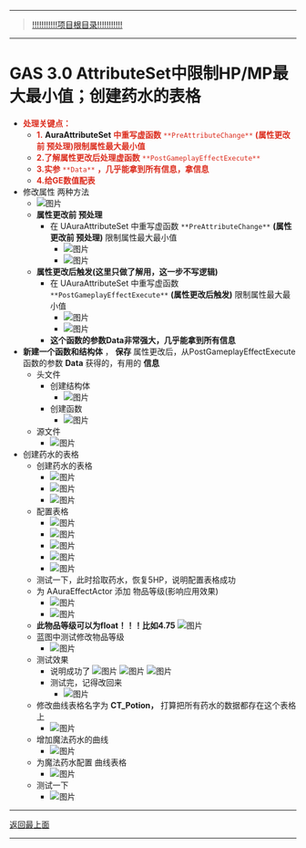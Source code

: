 ___________________________________________________________________________________________
> [!!!!!!!!!!!项目根目录!!!!!!!!!!!](./!!!!!!!!!!!项目目录!!!!!!!!!!!.md)

___________________________________________________________________________________________

# GAS 3.0 AttributeSet中限制HP/MP最大最小值；创建药水的表格
- <font color=#DC2D1E>**处理关键点：**</font>
    - <font color=#DC2D1E>**1.**</font> **AuraAttributeSet** <font color=#DC2D1E>**中重写虚函数**</font> <font color=#DC2D1E>`**PreAttributeChange**`</font> <font color=#DC2D1E>**(属性更改前 预处理)限制属性最大最小值**</font>
    - <font color=#DC2D1E>**2.了解属性更改后处理虚函数**</font> <font color=#DC2D1E>`**PostGameplayEffectExecute**`</font>
    - <font color=#DC2D1E>**3.实参**</font> <font color=#DC2D1E>`**Data**`</font> <font color=#DC2D1E>**，几乎能拿到所有信息，拿信息**</font>
    - <font color=#DC2D1E>**4.给GE数值配表**</font>
- 修改属性 两种方法
    -  ![图片](https://github.com/liyunlong618/MyNote/blob/master/%E8%99%9A%E5%B9%BBC++/%E6%A8%A1%E5%9D%97/GAS/GAS%E7%AC%AC%E4%BA%8C%E5%AD%A3-%E6%9A%97%E9%BB%91%E7%A0%B4%E5%9D%8F%E7%A5%9ELike%E6%B8%B8%E6%88%8F/%E9%85%8D%E5%9B%BE/GAS_3.0/GAS%203.0%20AttributeSet%E4%B8%AD%E9%99%90%E5%88%B6HP_MP%E6%9C%80%E5%A4%A7%E6%9C%80%E5%B0%8F%E5%80%BC%EF%BC%9B%E5%88%9B%E5%BB%BA%E8%8D%AF%E6%B0%B4%E7%9A%84%E8%A1%A8%E6%A0%BC-%E5%B9%95%E5%B8%83%E5%9B%BE%E7%89%87-284403-302695.png?raw=true)
    - **属性更改前 预处理**
        - 在 UAuraAttributeSet 中重写虚函数 `**PreAttributeChange**` **(属性更改前 预处理)** 限制属性最大最小值
            -  ![图片](https://github.com/liyunlong618/MyNote/blob/master/%E8%99%9A%E5%B9%BBC++/%E6%A8%A1%E5%9D%97/GAS/GAS%E7%AC%AC%E4%BA%8C%E5%AD%A3-%E6%9A%97%E9%BB%91%E7%A0%B4%E5%9D%8F%E7%A5%9ELike%E6%B8%B8%E6%88%8F/%E9%85%8D%E5%9B%BE/GAS_3.0/GAS%203.0%20AttributeSet%E4%B8%AD%E9%99%90%E5%88%B6HP_MP%E6%9C%80%E5%A4%A7%E6%9C%80%E5%B0%8F%E5%80%BC%EF%BC%9B%E5%88%9B%E5%BB%BA%E8%8D%AF%E6%B0%B4%E7%9A%84%E8%A1%A8%E6%A0%BC-%E5%B9%95%E5%B8%83%E5%9B%BE%E7%89%87-474346-319493.png?raw=true)
            -  ![图片](https://github.com/liyunlong618/MyNote/blob/master/%E8%99%9A%E5%B9%BBC++/%E6%A8%A1%E5%9D%97/GAS/GAS%E7%AC%AC%E4%BA%8C%E5%AD%A3-%E6%9A%97%E9%BB%91%E7%A0%B4%E5%9D%8F%E7%A5%9ELike%E6%B8%B8%E6%88%8F/%E9%85%8D%E5%9B%BE/GAS_3.0/GAS%203.0%20AttributeSet%E4%B8%AD%E9%99%90%E5%88%B6HP_MP%E6%9C%80%E5%A4%A7%E6%9C%80%E5%B0%8F%E5%80%BC%EF%BC%9B%E5%88%9B%E5%BB%BA%E8%8D%AF%E6%B0%B4%E7%9A%84%E8%A1%A8%E6%A0%BC-%E5%B9%95%E5%B8%83%E5%9B%BE%E7%89%87-863112-645119.png?raw=true)
    - **属性更改后触发(这里只做了解用，这一步不写逻辑)**
        - 在 UAuraAttributeSet 中重写虚函数 `**PostGameplayEffectExecute**` **(属性更改后触发)** 限制属性最大最小值
            -  ![图片](https://github.com/liyunlong618/MyNote/blob/master/%E8%99%9A%E5%B9%BBC++/%E6%A8%A1%E5%9D%97/GAS/GAS%E7%AC%AC%E4%BA%8C%E5%AD%A3-%E6%9A%97%E9%BB%91%E7%A0%B4%E5%9D%8F%E7%A5%9ELike%E6%B8%B8%E6%88%8F/%E9%85%8D%E5%9B%BE/GAS_3.0/GAS%203.0%20AttributeSet%E4%B8%AD%E9%99%90%E5%88%B6HP_MP%E6%9C%80%E5%A4%A7%E6%9C%80%E5%B0%8F%E5%80%BC%EF%BC%9B%E5%88%9B%E5%BB%BA%E8%8D%AF%E6%B0%B4%E7%9A%84%E8%A1%A8%E6%A0%BC-%E5%B9%95%E5%B8%83%E5%9B%BE%E7%89%87-741502-140490.png?raw=true)
            -  ![图片](https://github.com/liyunlong618/MyNote/blob/master/%E8%99%9A%E5%B9%BBC++/%E6%A8%A1%E5%9D%97/GAS/GAS%E7%AC%AC%E4%BA%8C%E5%AD%A3-%E6%9A%97%E9%BB%91%E7%A0%B4%E5%9D%8F%E7%A5%9ELike%E6%B8%B8%E6%88%8F/%E9%85%8D%E5%9B%BE/GAS_3.0/GAS%203.0%20AttributeSet%E4%B8%AD%E9%99%90%E5%88%B6HP_MP%E6%9C%80%E5%A4%A7%E6%9C%80%E5%B0%8F%E5%80%BC%EF%BC%9B%E5%88%9B%E5%BB%BA%E8%8D%AF%E6%B0%B4%E7%9A%84%E8%A1%A8%E6%A0%BC-%E5%B9%95%E5%B8%83%E5%9B%BE%E7%89%87-211693-116915.png?raw=true)
        - **这个函数的参数Data非常强大，几乎能拿到所有信息**
- **新建一个函数和结构体** ， **保存** 属性更改后，从PostGameplayEffectExecute函数的参数 **Data** 获得的，有用的 **信息**
    - 头文件
        - 创建结构体
            -  ![图片](https://github.com/liyunlong618/MyNote/blob/master/%E8%99%9A%E5%B9%BBC++/%E6%A8%A1%E5%9D%97/GAS/GAS%E7%AC%AC%E4%BA%8C%E5%AD%A3-%E6%9A%97%E9%BB%91%E7%A0%B4%E5%9D%8F%E7%A5%9ELike%E6%B8%B8%E6%88%8F/%E9%85%8D%E5%9B%BE/GAS_3.0/GAS%203.0%20AttributeSet%E4%B8%AD%E9%99%90%E5%88%B6HP_MP%E6%9C%80%E5%A4%A7%E6%9C%80%E5%B0%8F%E5%80%BC%EF%BC%9B%E5%88%9B%E5%BB%BA%E8%8D%AF%E6%B0%B4%E7%9A%84%E8%A1%A8%E6%A0%BC-%E5%B9%95%E5%B8%83%E5%9B%BE%E7%89%87-445639-730038.png?raw=true)
        - 创建函数
            -  ![图片](https://github.com/liyunlong618/MyNote/blob/master/%E8%99%9A%E5%B9%BBC++/%E6%A8%A1%E5%9D%97/GAS/GAS%E7%AC%AC%E4%BA%8C%E5%AD%A3-%E6%9A%97%E9%BB%91%E7%A0%B4%E5%9D%8F%E7%A5%9ELike%E6%B8%B8%E6%88%8F/%E9%85%8D%E5%9B%BE/GAS_3.0/GAS%203.0%20AttributeSet%E4%B8%AD%E9%99%90%E5%88%B6HP_MP%E6%9C%80%E5%A4%A7%E6%9C%80%E5%B0%8F%E5%80%BC%EF%BC%9B%E5%88%9B%E5%BB%BA%E8%8D%AF%E6%B0%B4%E7%9A%84%E8%A1%A8%E6%A0%BC-%E5%B9%95%E5%B8%83%E5%9B%BE%E7%89%87-133213-37722.png?raw=true)
    - 源文件
        -  ![图片](https://github.com/liyunlong618/MyNote/blob/master/%E8%99%9A%E5%B9%BBC++/%E6%A8%A1%E5%9D%97/GAS/GAS%E7%AC%AC%E4%BA%8C%E5%AD%A3-%E6%9A%97%E9%BB%91%E7%A0%B4%E5%9D%8F%E7%A5%9ELike%E6%B8%B8%E6%88%8F/%E9%85%8D%E5%9B%BE/GAS_3.0/GAS%203.0%20AttributeSet%E4%B8%AD%E9%99%90%E5%88%B6HP_MP%E6%9C%80%E5%A4%A7%E6%9C%80%E5%B0%8F%E5%80%BC%EF%BC%9B%E5%88%9B%E5%BB%BA%E8%8D%AF%E6%B0%B4%E7%9A%84%E8%A1%A8%E6%A0%BC-%E5%B9%95%E5%B8%83%E5%9B%BE%E7%89%87-197308-395917.png?raw=true)
- 创建药水的表格
    - 创建药水的表格
        -  ![图片](https://github.com/liyunlong618/MyNote/blob/master/%E8%99%9A%E5%B9%BBC++/%E6%A8%A1%E5%9D%97/GAS/GAS%E7%AC%AC%E4%BA%8C%E5%AD%A3-%E6%9A%97%E9%BB%91%E7%A0%B4%E5%9D%8F%E7%A5%9ELike%E6%B8%B8%E6%88%8F/%E9%85%8D%E5%9B%BE/GAS_3.0/GAS%203.0%20AttributeSet%E4%B8%AD%E9%99%90%E5%88%B6HP_MP%E6%9C%80%E5%A4%A7%E6%9C%80%E5%B0%8F%E5%80%BC%EF%BC%9B%E5%88%9B%E5%BB%BA%E8%8D%AF%E6%B0%B4%E7%9A%84%E8%A1%A8%E6%A0%BC-%E5%B9%95%E5%B8%83%E5%9B%BE%E7%89%87-675532-693538.png?raw=true)
        -  ![图片](https://github.com/liyunlong618/MyNote/blob/master/%E8%99%9A%E5%B9%BBC++/%E6%A8%A1%E5%9D%97/GAS/GAS%E7%AC%AC%E4%BA%8C%E5%AD%A3-%E6%9A%97%E9%BB%91%E7%A0%B4%E5%9D%8F%E7%A5%9ELike%E6%B8%B8%E6%88%8F/%E9%85%8D%E5%9B%BE/GAS_3.0/GAS%203.0%20AttributeSet%E4%B8%AD%E9%99%90%E5%88%B6HP_MP%E6%9C%80%E5%A4%A7%E6%9C%80%E5%B0%8F%E5%80%BC%EF%BC%9B%E5%88%9B%E5%BB%BA%E8%8D%AF%E6%B0%B4%E7%9A%84%E8%A1%A8%E6%A0%BC-%E5%B9%95%E5%B8%83%E5%9B%BE%E7%89%87-951247-679919.png?raw=true)
        -  ![图片](https://github.com/liyunlong618/MyNote/blob/master/%E8%99%9A%E5%B9%BBC++/%E6%A8%A1%E5%9D%97/GAS/GAS%E7%AC%AC%E4%BA%8C%E5%AD%A3-%E6%9A%97%E9%BB%91%E7%A0%B4%E5%9D%8F%E7%A5%9ELike%E6%B8%B8%E6%88%8F/%E9%85%8D%E5%9B%BE/GAS_3.0/GAS%203.0%20AttributeSet%E4%B8%AD%E9%99%90%E5%88%B6HP_MP%E6%9C%80%E5%A4%A7%E6%9C%80%E5%B0%8F%E5%80%BC%EF%BC%9B%E5%88%9B%E5%BB%BA%E8%8D%AF%E6%B0%B4%E7%9A%84%E8%A1%A8%E6%A0%BC-%E5%B9%95%E5%B8%83%E5%9B%BE%E7%89%87-898439-988052.png?raw=true)
    - 配置表格
        -  ![图片](https://github.com/liyunlong618/MyNote/blob/master/%E8%99%9A%E5%B9%BBC++/%E6%A8%A1%E5%9D%97/GAS/GAS%E7%AC%AC%E4%BA%8C%E5%AD%A3-%E6%9A%97%E9%BB%91%E7%A0%B4%E5%9D%8F%E7%A5%9ELike%E6%B8%B8%E6%88%8F/%E9%85%8D%E5%9B%BE/GAS_3.0/GAS%203.0%20AttributeSet%E4%B8%AD%E9%99%90%E5%88%B6HP_MP%E6%9C%80%E5%A4%A7%E6%9C%80%E5%B0%8F%E5%80%BC%EF%BC%9B%E5%88%9B%E5%BB%BA%E8%8D%AF%E6%B0%B4%E7%9A%84%E8%A1%A8%E6%A0%BC-%E5%B9%95%E5%B8%83%E5%9B%BE%E7%89%87-848706-669579.png?raw=true)
        -  ![图片](https://github.com/liyunlong618/MyNote/blob/master/%E8%99%9A%E5%B9%BBC++/%E6%A8%A1%E5%9D%97/GAS/GAS%E7%AC%AC%E4%BA%8C%E5%AD%A3-%E6%9A%97%E9%BB%91%E7%A0%B4%E5%9D%8F%E7%A5%9ELike%E6%B8%B8%E6%88%8F/%E9%85%8D%E5%9B%BE/GAS_3.0/GAS%203.0%20AttributeSet%E4%B8%AD%E9%99%90%E5%88%B6HP_MP%E6%9C%80%E5%A4%A7%E6%9C%80%E5%B0%8F%E5%80%BC%EF%BC%9B%E5%88%9B%E5%BB%BA%E8%8D%AF%E6%B0%B4%E7%9A%84%E8%A1%A8%E6%A0%BC-%E5%B9%95%E5%B8%83%E5%9B%BE%E7%89%87-525573-392949.png?raw=true)
        -  ![图片](https://github.com/liyunlong618/MyNote/blob/master/%E8%99%9A%E5%B9%BBC++/%E6%A8%A1%E5%9D%97/GAS/GAS%E7%AC%AC%E4%BA%8C%E5%AD%A3-%E6%9A%97%E9%BB%91%E7%A0%B4%E5%9D%8F%E7%A5%9ELike%E6%B8%B8%E6%88%8F/%E9%85%8D%E5%9B%BE/GAS_3.0/GAS%203.0%20AttributeSet%E4%B8%AD%E9%99%90%E5%88%B6HP_MP%E6%9C%80%E5%A4%A7%E6%9C%80%E5%B0%8F%E5%80%BC%EF%BC%9B%E5%88%9B%E5%BB%BA%E8%8D%AF%E6%B0%B4%E7%9A%84%E8%A1%A8%E6%A0%BC-%E5%B9%95%E5%B8%83%E5%9B%BE%E7%89%87-48716-3372.png?raw=true)
        -  ![图片](https://github.com/liyunlong618/MyNote/blob/master/%E8%99%9A%E5%B9%BBC++/%E6%A8%A1%E5%9D%97/GAS/GAS%E7%AC%AC%E4%BA%8C%E5%AD%A3-%E6%9A%97%E9%BB%91%E7%A0%B4%E5%9D%8F%E7%A5%9ELike%E6%B8%B8%E6%88%8F/%E9%85%8D%E5%9B%BE/GAS_3.0/GAS%203.0%20AttributeSet%E4%B8%AD%E9%99%90%E5%88%B6HP_MP%E6%9C%80%E5%A4%A7%E6%9C%80%E5%B0%8F%E5%80%BC%EF%BC%9B%E5%88%9B%E5%BB%BA%E8%8D%AF%E6%B0%B4%E7%9A%84%E8%A1%A8%E6%A0%BC-%E5%B9%95%E5%B8%83%E5%9B%BE%E7%89%87-40835-41843.png?raw=true)
        -  ![图片](https://github.com/liyunlong618/MyNote/blob/master/%E8%99%9A%E5%B9%BBC++/%E6%A8%A1%E5%9D%97/GAS/GAS%E7%AC%AC%E4%BA%8C%E5%AD%A3-%E6%9A%97%E9%BB%91%E7%A0%B4%E5%9D%8F%E7%A5%9ELike%E6%B8%B8%E6%88%8F/%E9%85%8D%E5%9B%BE/GAS_3.0/GAS%203.0%20AttributeSet%E4%B8%AD%E9%99%90%E5%88%B6HP_MP%E6%9C%80%E5%A4%A7%E6%9C%80%E5%B0%8F%E5%80%BC%EF%BC%9B%E5%88%9B%E5%BB%BA%E8%8D%AF%E6%B0%B4%E7%9A%84%E8%A1%A8%E6%A0%BC-%E5%B9%95%E5%B8%83%E5%9B%BE%E7%89%87-108094-130640.png?raw=true)
    - 测试一下，此时拾取药水，恢复5HP，说明配置表格成功
    - 为 AAuraEffectActor 添加 物品等级(影响应用效果)
        -  ![图片](https://github.com/liyunlong618/MyNote/blob/master/%E8%99%9A%E5%B9%BBC++/%E6%A8%A1%E5%9D%97/GAS/GAS%E7%AC%AC%E4%BA%8C%E5%AD%A3-%E6%9A%97%E9%BB%91%E7%A0%B4%E5%9D%8F%E7%A5%9ELike%E6%B8%B8%E6%88%8F/%E9%85%8D%E5%9B%BE/GAS_3.0/GAS%203.0%20AttributeSet%E4%B8%AD%E9%99%90%E5%88%B6HP_MP%E6%9C%80%E5%A4%A7%E6%9C%80%E5%B0%8F%E5%80%BC%EF%BC%9B%E5%88%9B%E5%BB%BA%E8%8D%AF%E6%B0%B4%E7%9A%84%E8%A1%A8%E6%A0%BC-%E5%B9%95%E5%B8%83%E5%9B%BE%E7%89%87-214283-244082.png?raw=true)
        -  ![图片](https://github.com/liyunlong618/MyNote/blob/master/%E8%99%9A%E5%B9%BBC++/%E6%A8%A1%E5%9D%97/GAS/GAS%E7%AC%AC%E4%BA%8C%E5%AD%A3-%E6%9A%97%E9%BB%91%E7%A0%B4%E5%9D%8F%E7%A5%9ELike%E6%B8%B8%E6%88%8F/%E9%85%8D%E5%9B%BE/GAS_3.0/GAS%203.0%20AttributeSet%E4%B8%AD%E9%99%90%E5%88%B6HP_MP%E6%9C%80%E5%A4%A7%E6%9C%80%E5%B0%8F%E5%80%BC%EF%BC%9B%E5%88%9B%E5%BB%BA%E8%8D%AF%E6%B0%B4%E7%9A%84%E8%A1%A8%E6%A0%BC-%E5%B9%95%E5%B8%83%E5%9B%BE%E7%89%87-105198-89587.png?raw=true)
    - **此物品等级可以为float！！！比如4.75** ![图片](https://github.com/liyunlong618/MyNote/blob/master/%E8%99%9A%E5%B9%BBC++/%E6%A8%A1%E5%9D%97/GAS/GAS%E7%AC%AC%E4%BA%8C%E5%AD%A3-%E6%9A%97%E9%BB%91%E7%A0%B4%E5%9D%8F%E7%A5%9ELike%E6%B8%B8%E6%88%8F/%E9%85%8D%E5%9B%BE/GAS_3.0/GAS%203.0%20AttributeSet%E4%B8%AD%E9%99%90%E5%88%B6HP_MP%E6%9C%80%E5%A4%A7%E6%9C%80%E5%B0%8F%E5%80%BC%EF%BC%9B%E5%88%9B%E5%BB%BA%E8%8D%AF%E6%B0%B4%E7%9A%84%E8%A1%A8%E6%A0%BC-%E5%B9%95%E5%B8%83%E5%9B%BE%E7%89%87-252261-893626.png?raw=true)
    - 蓝图中测试修改物品等级
        -  ![图片](https://github.com/liyunlong618/MyNote/blob/master/%E8%99%9A%E5%B9%BBC++/%E6%A8%A1%E5%9D%97/GAS/GAS%E7%AC%AC%E4%BA%8C%E5%AD%A3-%E6%9A%97%E9%BB%91%E7%A0%B4%E5%9D%8F%E7%A5%9ELike%E6%B8%B8%E6%88%8F/%E9%85%8D%E5%9B%BE/GAS_3.0/GAS%203.0%20AttributeSet%E4%B8%AD%E9%99%90%E5%88%B6HP_MP%E6%9C%80%E5%A4%A7%E6%9C%80%E5%B0%8F%E5%80%BC%EF%BC%9B%E5%88%9B%E5%BB%BA%E8%8D%AF%E6%B0%B4%E7%9A%84%E8%A1%A8%E6%A0%BC-%E5%B9%95%E5%B8%83%E5%9B%BE%E7%89%87-574359-584545.png?raw=true)
    - 测试效果
        - 说明成功了 ![图片](https://github.com/liyunlong618/MyNote/blob/master/%E8%99%9A%E5%B9%BBC++/%E6%A8%A1%E5%9D%97/GAS/GAS%E7%AC%AC%E4%BA%8C%E5%AD%A3-%E6%9A%97%E9%BB%91%E7%A0%B4%E5%9D%8F%E7%A5%9ELike%E6%B8%B8%E6%88%8F/%E9%85%8D%E5%9B%BE/GAS_3.0/GAS%203.0%20AttributeSet%E4%B8%AD%E9%99%90%E5%88%B6HP_MP%E6%9C%80%E5%A4%A7%E6%9C%80%E5%B0%8F%E5%80%BC%EF%BC%9B%E5%88%9B%E5%BB%BA%E8%8D%AF%E6%B0%B4%E7%9A%84%E8%A1%A8%E6%A0%BC-%E5%B9%95%E5%B8%83%E5%9B%BE%E7%89%87-201473-847215.png?raw=true) ![图片](https://github.com/liyunlong618/MyNote/blob/master/%E8%99%9A%E5%B9%BBC++/%E6%A8%A1%E5%9D%97/GAS/GAS%E7%AC%AC%E4%BA%8C%E5%AD%A3-%E6%9A%97%E9%BB%91%E7%A0%B4%E5%9D%8F%E7%A5%9ELike%E6%B8%B8%E6%88%8F/%E9%85%8D%E5%9B%BE/GAS_3.0/GAS%203.0%20AttributeSet%E4%B8%AD%E9%99%90%E5%88%B6HP_MP%E6%9C%80%E5%A4%A7%E6%9C%80%E5%B0%8F%E5%80%BC%EF%BC%9B%E5%88%9B%E5%BB%BA%E8%8D%AF%E6%B0%B4%E7%9A%84%E8%A1%A8%E6%A0%BC-%E5%B9%95%E5%B8%83%E5%9B%BE%E7%89%87-636771-229774.png?raw=true) ![图片](https://github.com/liyunlong618/MyNote/blob/master/%E8%99%9A%E5%B9%BBC++/%E6%A8%A1%E5%9D%97/GAS/GAS%E7%AC%AC%E4%BA%8C%E5%AD%A3-%E6%9A%97%E9%BB%91%E7%A0%B4%E5%9D%8F%E7%A5%9ELike%E6%B8%B8%E6%88%8F/%E9%85%8D%E5%9B%BE/GAS_3.0/GAS%203.0%20AttributeSet%E4%B8%AD%E9%99%90%E5%88%B6HP_MP%E6%9C%80%E5%A4%A7%E6%9C%80%E5%B0%8F%E5%80%BC%EF%BC%9B%E5%88%9B%E5%BB%BA%E8%8D%AF%E6%B0%B4%E7%9A%84%E8%A1%A8%E6%A0%BC-%E5%B9%95%E5%B8%83%E5%9B%BE%E7%89%87-286932-916063.png?raw=true)
        - 测试完，记得改回来
            -  ![图片](https://github.com/liyunlong618/MyNote/blob/master/%E8%99%9A%E5%B9%BBC++/%E6%A8%A1%E5%9D%97/GAS/GAS%E7%AC%AC%E4%BA%8C%E5%AD%A3-%E6%9A%97%E9%BB%91%E7%A0%B4%E5%9D%8F%E7%A5%9ELike%E6%B8%B8%E6%88%8F/%E9%85%8D%E5%9B%BE/GAS_3.0/GAS%203.0%20AttributeSet%E4%B8%AD%E9%99%90%E5%88%B6HP_MP%E6%9C%80%E5%A4%A7%E6%9C%80%E5%B0%8F%E5%80%BC%EF%BC%9B%E5%88%9B%E5%BB%BA%E8%8D%AF%E6%B0%B4%E7%9A%84%E8%A1%A8%E6%A0%BC-%E5%B9%95%E5%B8%83%E5%9B%BE%E7%89%87-244522-360828.png?raw=true)
    - 修改曲线表格名字为 **CT_Potion，** 打算把所有药水的数据都存在这个表格上
        -  ![图片](https://github.com/liyunlong618/MyNote/blob/master/%E8%99%9A%E5%B9%BBC++/%E6%A8%A1%E5%9D%97/GAS/GAS%E7%AC%AC%E4%BA%8C%E5%AD%A3-%E6%9A%97%E9%BB%91%E7%A0%B4%E5%9D%8F%E7%A5%9ELike%E6%B8%B8%E6%88%8F/%E9%85%8D%E5%9B%BE/GAS_3.0/GAS%203.0%20AttributeSet%E4%B8%AD%E9%99%90%E5%88%B6HP_MP%E6%9C%80%E5%A4%A7%E6%9C%80%E5%B0%8F%E5%80%BC%EF%BC%9B%E5%88%9B%E5%BB%BA%E8%8D%AF%E6%B0%B4%E7%9A%84%E8%A1%A8%E6%A0%BC-%E5%B9%95%E5%B8%83%E5%9B%BE%E7%89%87-916719-135802.png?raw=true)
    - 增加魔法药水的曲线
        -  ![图片](https://github.com/liyunlong618/MyNote/blob/master/%E8%99%9A%E5%B9%BBC++/%E6%A8%A1%E5%9D%97/GAS/GAS%E7%AC%AC%E4%BA%8C%E5%AD%A3-%E6%9A%97%E9%BB%91%E7%A0%B4%E5%9D%8F%E7%A5%9ELike%E6%B8%B8%E6%88%8F/%E9%85%8D%E5%9B%BE/GAS_3.0/GAS%203.0%20AttributeSet%E4%B8%AD%E9%99%90%E5%88%B6HP_MP%E6%9C%80%E5%A4%A7%E6%9C%80%E5%B0%8F%E5%80%BC%EF%BC%9B%E5%88%9B%E5%BB%BA%E8%8D%AF%E6%B0%B4%E7%9A%84%E8%A1%A8%E6%A0%BC-%E5%B9%95%E5%B8%83%E5%9B%BE%E7%89%87-326861-868984.png?raw=true)
    - 为魔法药水配置 曲线表格
        -  ![图片](https://github.com/liyunlong618/MyNote/blob/master/%E8%99%9A%E5%B9%BBC++/%E6%A8%A1%E5%9D%97/GAS/GAS%E7%AC%AC%E4%BA%8C%E5%AD%A3-%E6%9A%97%E9%BB%91%E7%A0%B4%E5%9D%8F%E7%A5%9ELike%E6%B8%B8%E6%88%8F/%E9%85%8D%E5%9B%BE/GAS_3.0/GAS%203.0%20AttributeSet%E4%B8%AD%E9%99%90%E5%88%B6HP_MP%E6%9C%80%E5%A4%A7%E6%9C%80%E5%B0%8F%E5%80%BC%EF%BC%9B%E5%88%9B%E5%BB%BA%E8%8D%AF%E6%B0%B4%E7%9A%84%E8%A1%A8%E6%A0%BC-%E5%B9%95%E5%B8%83%E5%9B%BE%E7%89%87-127554-921527.png?raw=true)
    - 测试一下
        -  ![图片](https://github.com/liyunlong618/MyNote/blob/master/%E8%99%9A%E5%B9%BBC++/%E6%A8%A1%E5%9D%97/GAS/GAS%E7%AC%AC%E4%BA%8C%E5%AD%A3-%E6%9A%97%E9%BB%91%E7%A0%B4%E5%9D%8F%E7%A5%9ELike%E6%B8%B8%E6%88%8F/%E9%85%8D%E5%9B%BE/GAS_3.0/GAS%203.0%20AttributeSet%E4%B8%AD%E9%99%90%E5%88%B6HP_MP%E6%9C%80%E5%A4%A7%E6%9C%80%E5%B0%8F%E5%80%BC%EF%BC%9B%E5%88%9B%E5%BB%BA%E8%8D%AF%E6%B0%B4%E7%9A%84%E8%A1%A8%E6%A0%BC-%E5%B9%95%E5%B8%83%E5%9B%BE%E7%89%87-625234-335073.png?raw=true)

___________________________________________________________________________________________

[返回最上面](#处理关键点)
___________________________________________________________________________________________